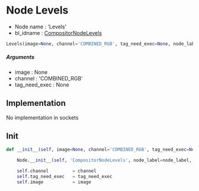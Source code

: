 # Node Levels

- Node name : 'Levels'
- bl_idname : [CompositorNodeLevels](https://docs.blender.org/api/current/bpy.types.CompositorNodeLevels.html)


``` python
Levels(image=None, channel='COMBINED_RGB', tag_need_exec=None, node_label=None, node_color=None, **kwargs)
```
##### Arguments

- image : None
- channel : 'COMBINED_RGB'
- tag_need_exec : None

## Implementation

No implementation in sockets

## Init

``` python
def __init__(self, image=None, channel='COMBINED_RGB', tag_need_exec=None, node_label=None, node_color=None, **kwargs):

    Node.__init__(self, 'CompositorNodeLevels', node_label=node_label, node_color=node_color, **kwargs)

    self.channel         = channel
    self.tag_need_exec   = tag_need_exec
    self.image           = image
```
